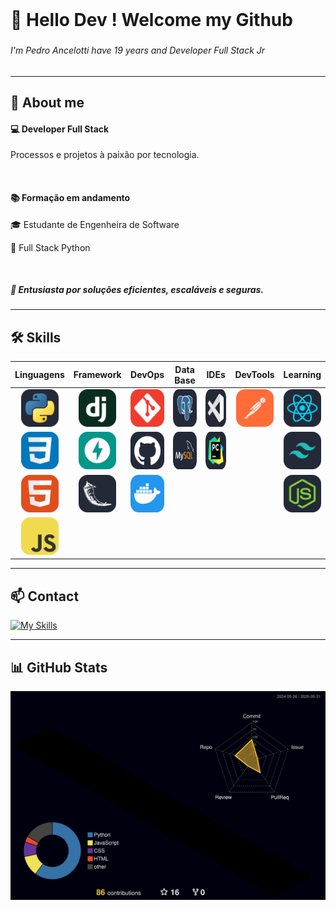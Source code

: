 <br clear="both">

<h1 align="left">👋 Hello Dev ! Welcome my Github</h1>

###

<h6 align="left">I'm Pedro Ancelotti have 19 years and Developer Full Stack Jr </h6>

---

## 🚀 About me

<h4 align="left">💻 Developer Full Stack </h4>
<p> Processos e projetos à paixão por tecnologia.</p>
<br>
<h4 align="left">📚 Formação em andamento</h4>

  <p>🎓 Estudante de Engenheira de Software<p>
  <p>🐍 Full Stack Python</p>


<br>  
<h5> 🌟 Entusiasta por soluções eficientes, escaláveis e seguras.</h5>
</p>


---

## 🛠️ Skills


| Linguagens | Framework | DevOps | Data Base | IDEs | DevTools | Learning |
|:---:|:---:|:---:|:---:|:---:|:---:|:---:|
| <img src="https://github.com/tandpfun/skill-icons/blob/main/icons/Python-Dark.svg" height="60" alt="python logo"  />| <img src="https://github.com/tandpfun/skill-icons/blob/main/icons/Django.svg" height="60" alt="django logo" /> |<img src="https://github.com/tandpfun/skill-icons/blob/main/icons/Git.svg" height="60" alt="git logo"  />|<img src="https://github.com/tandpfun/skill-icons/blob/main/icons/PostgreSQL-Dark.svg" height="60" alt="PostgreSQL logo" />|<img src="https://github.com/tandpfun/skill-icons/blob/main/icons/VSCode-Dark.svg" height="60" alt="vs logo"  />|<img src="https://github.com/tandpfun/skill-icons/blob/main/icons/Postman.svg" height="60" alt="Postman logo" />| <img src="https://github.com/tandpfun/skill-icons/blob/main/icons/React-Dark.svg" height="60" alt="React logo" />
| <img src="https://github.com/tandpfun/skill-icons/blob/main/icons/CSS.svg" height="60" alt="css3 logo" /> | <img src="https://github.com/tandpfun/skill-icons/blob/main/icons/FastAPI.svg" height="60" alt="django logo" /> |<img src="https://github.com/tandpfun/skill-icons/blob/main/icons/Github-Dark.svg" height="60" alt="github logo"  />| <img src="https://github.com/tandpfun/skill-icons/blob/main/icons/MySQL-Dark.svg" height="60" alt="MySQLlogo"  />|<img src="https://github.com/tandpfun/skill-icons/blob/main/icons/PyCharm-Dark.svg" height="60" alt="pycharm logo"  />| |<img src="https://github.com/tandpfun/skill-icons/blob/main/icons/TailwindCSS-Dark.svg" height="60" alt="Tailwind logo"/>
|<img src="https://github.com/tandpfun/skill-icons/blob/main/icons/HTML.svg" height="60" alt="html5 logo" />|<img src="https://github.com/tandpfun/skill-icons/blob/main/icons/Flask-Dark.svg" height="60" alt="flask logo" />|<img src="https://github.com/tandpfun/skill-icons/blob/main/icons/Docker.svg" height="60" alt="docker logo"  />|| || <img src="https://github.com/tandpfun/skill-icons/blob/main/icons/NodeJS-Dark.svg" height="60" alt="Node logo" />
| <img src="https://github.com/tandpfun/skill-icons/blob/main/icons/JavaScript.svg" height="60" alt="javascript logo" />

<div align="left">
  
---

## 📫 Contact

 [![My Skills](https://skillicons.dev/icons?i=Instagram,linkedin,gmail&theme=dark&perline=15)](https://skillicons.dev)
</div>

---

## 📊 GitHub Stats

![3D Profile](./profile-3d-contrib/profile-night-rainbow.svg)
